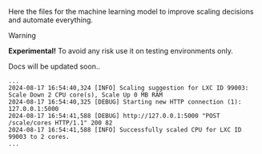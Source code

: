 Here the files for the machine learning model to improve scaling decisions and automate everything.

> [!WARNING]
> **Experimental!** To avoid any risk use it on testing environments only.

Docs will be updated soon.. 

```
...
2024-08-17 16:54:40,324 [INFO] Scaling suggestion for LXC ID 99003: Scale Down 2 CPU core(s), Scale Up 0 MB RAM
2024-08-17 16:54:40,325 [DEBUG] Starting new HTTP connection (1): 127.0.0.1:5000
2024-08-17 16:54:41,588 [DEBUG] http://127.0.0.1:5000 "POST /scale/cores HTTP/1.1" 200 82
2024-08-17 16:54:41,588 [INFO] Successfully scaled CPU for LXC ID 99003 to 2 cores.
...
```
